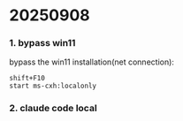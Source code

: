 # 20250908
### 1. bypass win11
bypass the win11 installation(net connection):     

```
shift+F10
start ms-cxh:localonly
```
### 2. claude code local 
